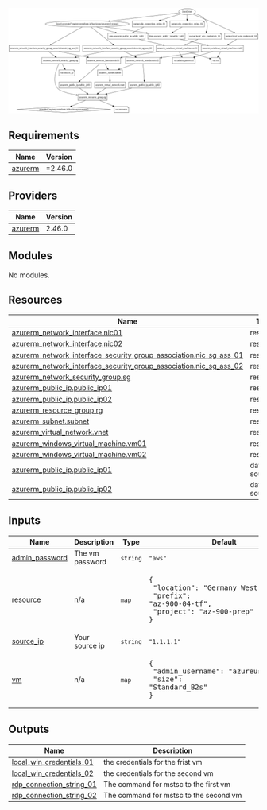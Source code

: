 ![Alt text](./graph.svg)

<!-- BEGIN_TF_DOCS -->
## Requirements

| Name | Version |
|------|---------|
| <a name="requirement_azurerm"></a> [azurerm](#requirement\_azurerm) | =2.46.0 |

## Providers

| Name | Version |
|------|---------|
| <a name="provider_azurerm"></a> [azurerm](#provider\_azurerm) | 2.46.0 |

## Modules

No modules.

## Resources

| Name | Type |
|------|------|
| [azurerm_network_interface.nic01](https://registry.terraform.io/providers/hashicorp/azurerm/2.46.0/docs/resources/network_interface) | resource |
| [azurerm_network_interface.nic02](https://registry.terraform.io/providers/hashicorp/azurerm/2.46.0/docs/resources/network_interface) | resource |
| [azurerm_network_interface_security_group_association.nic_sg_ass_01](https://registry.terraform.io/providers/hashicorp/azurerm/2.46.0/docs/resources/network_interface_security_group_association) | resource |
| [azurerm_network_interface_security_group_association.nic_sg_ass_02](https://registry.terraform.io/providers/hashicorp/azurerm/2.46.0/docs/resources/network_interface_security_group_association) | resource |
| [azurerm_network_security_group.sg](https://registry.terraform.io/providers/hashicorp/azurerm/2.46.0/docs/resources/network_security_group) | resource |
| [azurerm_public_ip.public_ip01](https://registry.terraform.io/providers/hashicorp/azurerm/2.46.0/docs/resources/public_ip) | resource |
| [azurerm_public_ip.public_ip02](https://registry.terraform.io/providers/hashicorp/azurerm/2.46.0/docs/resources/public_ip) | resource |
| [azurerm_resource_group.rg](https://registry.terraform.io/providers/hashicorp/azurerm/2.46.0/docs/resources/resource_group) | resource |
| [azurerm_subnet.subnet](https://registry.terraform.io/providers/hashicorp/azurerm/2.46.0/docs/resources/subnet) | resource |
| [azurerm_virtual_network.vnet](https://registry.terraform.io/providers/hashicorp/azurerm/2.46.0/docs/resources/virtual_network) | resource |
| [azurerm_windows_virtual_machine.vm01](https://registry.terraform.io/providers/hashicorp/azurerm/2.46.0/docs/resources/windows_virtual_machine) | resource |
| [azurerm_windows_virtual_machine.vm02](https://registry.terraform.io/providers/hashicorp/azurerm/2.46.0/docs/resources/windows_virtual_machine) | resource |
| [azurerm_public_ip.public_ip01](https://registry.terraform.io/providers/hashicorp/azurerm/2.46.0/docs/data-sources/public_ip) | data source |
| [azurerm_public_ip.public_ip02](https://registry.terraform.io/providers/hashicorp/azurerm/2.46.0/docs/data-sources/public_ip) | data source |

## Inputs

| Name | Description | Type | Default | Required |
|------|-------------|------|---------|:--------:|
| <a name="input_admin_password"></a> [admin\_password](#input\_admin\_password) | The vm password | `string` | `"aws"` | no |
| <a name="input_resource"></a> [resource](#input\_resource) | n/a | `map` | <pre>{<br>  "location": "Germany West Central",<br>  "prefix": "az-900-04-tf",<br>  "project": "az-900-prep"<br>}</pre> | no |
| <a name="input_source_ip"></a> [source\_ip](#input\_source\_ip) | Your source ip | `string` | `"1.1.1.1"` | no |
| <a name="input_vm"></a> [vm](#input\_vm) | n/a | `map` | <pre>{<br>  "admin_username": "azureuser",<br>  "size": "Standard_B2s"<br>}</pre> | no |

## Outputs

| Name | Description |
|------|-------------|
| <a name="output_local_win_credentials_01"></a> [local\_win\_credentials\_01](#output\_local\_win\_credentials\_01) | the credentials for the frist vm |
| <a name="output_local_win_credentials_02"></a> [local\_win\_credentials\_02](#output\_local\_win\_credentials\_02) | the credentials for the second vm |
| <a name="output_rdp_connection_string_01"></a> [rdp\_connection\_string\_01](#output\_rdp\_connection\_string\_01) | The command for mstsc to the first vm |
| <a name="output_rdp_connection_string_02"></a> [rdp\_connection\_string\_02](#output\_rdp\_connection\_string\_02) | The command for mstsc to the second vm |
<!-- END_TF_DOCS -->